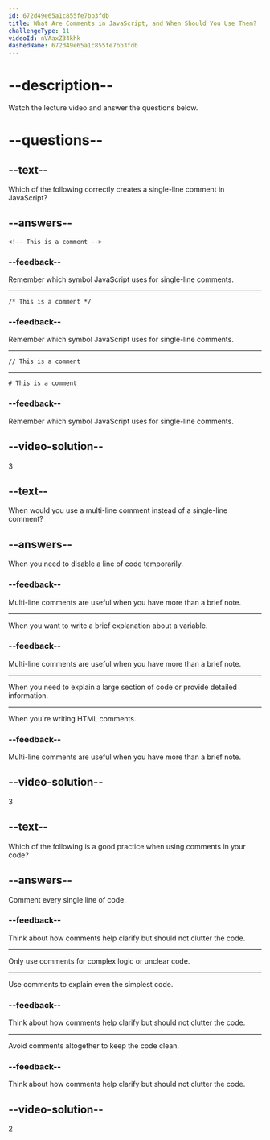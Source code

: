 ```yaml
---
id: 672d49e65a1c855fe7bb3fdb
title: What Are Comments in JavaScript, and When Should You Use Them?
challengeType: 11
videoId: nVAaxZ34khk
dashedName: 672d49e65a1c855fe7bb3fdb
---
```


# --description--

Watch the lecture video and answer the questions below.

# --questions--

## --text--

Which of the following correctly creates a single-line comment in JavaScript?

## --answers--

`<!-- This is a comment -->`

### --feedback--

Remember which symbol JavaScript uses for single-line comments.

---

`/* This is a comment */`

### --feedback--

Remember which symbol JavaScript uses for single-line comments.

---

`// This is a comment`

---

`# This is a comment`

### --feedback--

Remember which symbol JavaScript uses for single-line comments.

## --video-solution--

3

## --text--

When would you use a multi-line comment instead of a single-line comment?

## --answers--

When you need to disable a line of code temporarily.

### --feedback--

Multi-line comments are useful when you have more than a brief note.

---

When you want to write a brief explanation about a variable.

### --feedback--

Multi-line comments are useful when you have more than a brief note.

---

When you need to explain a large section of code or provide detailed information.

---

When you're writing HTML comments.

### --feedback--

Multi-line comments are useful when you have more than a brief note.

## --video-solution--

3

## --text--

Which of the following is a good practice when using comments in your code?

## --answers--

Comment every single line of code.

### --feedback--

Think about how comments help clarify but should not clutter the code.

---

Only use comments for complex logic or unclear code.

---

Use comments to explain even the simplest code.

### --feedback--

Think about how comments help clarify but should not clutter the code.

---

Avoid comments altogether to keep the code clean.

### --feedback--

Think about how comments help clarify but should not clutter the code.

## --video-solution--

2
